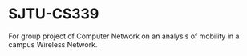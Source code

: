 # SJTU-CS339
For group project of Computer Network on an analysis of mobility in a campus Wireless Network.
